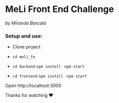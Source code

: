 # MeLi Front End Challenge #

_by Miranda Barcala_

### Setup and use: ###
* Clone project

* `cd meli_fe`
* `cd backend`
   `npm install`
  ` npm start`
* `cd frontend`
   `npm install`
  ` npm start`

Open http://localhost:3000

Thanks for watching  ❤

    
    
